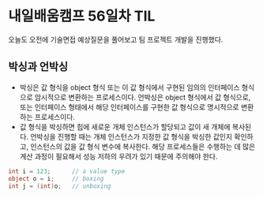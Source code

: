 # 내일배움캠프 56일차 TIL    
오늘도 오전에 기술면접 예상질문을 풀어보고 팀 프로젝트 개발을 진행했다.  

## 박싱과 언박싱  
- 박싱은 값 형식을 object 형식 또는 이 값 형식에서 구현된 임의의 인터페이스 형식으로 암시적으로 변환하는 프로세스이다. 언박싱은 object 형식에서 값 형식으로, 또는 인터페이스 형태에서 해당 인터페이스를 구현한 값 형식으로 명시적으로 변환하는 프로세스이다.
- 값 형식을 박싱하면 힙에 새로운 개체 인스턴스가 할당되고 값이 새 개체에 복사된다. 언박싱을 진행할 때는 개체 인스턴스가 지정한 값 형식을 박싱한 값인지 확인하고, 인스턴스의 값을 값 형식 변수에 복사한다. 해당 프로세스들은 수행하는 데 많은 계산 과정이 필요해서 성능 저하의 우려가 있기 때문에 주의해야 한다.  
```cs
int i = 123;      // a value type
object o = i;     // boxing
int j = (int)o;   // unboxing
```
